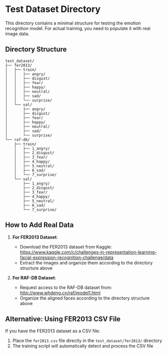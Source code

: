# Test Dataset Directory

This directory contains a minimal structure for testing the emotion recognition model. For actual training, you need to populate it with real image data.

## Directory Structure

```
test_dataset/
├── fer2013/
│   ├── train/
│   │   ├── angry/
│   │   ├── disgust/
│   │   ├── fear/
│   │   ├── happy/
│   │   ├── neutral/
│   │   ├── sad/
│   │   └── surprise/
│   └── val/
│       ├── angry/
│       ├── disgust/
│       ├── fear/
│       ├── happy/
│       ├── neutral/
│       ├── sad/
│       └── surprise/
└── raf-db/
    ├── train/
    │   ├── 1_angry/
    │   ├── 2_disgust/
    │   ├── 3_fear/
    │   ├── 4_happy/
    │   ├── 5_neutral/
    │   ├── 6_sad/
    │   └── 7_surprise/
    └── val/
        ├── 1_angry/
        ├── 2_disgust/
        ├── 3_fear/
        ├── 4_happy/
        ├── 5_neutral/
        ├── 6_sad/
        └── 7_surprise/
```

## How to Add Real Data

1. **For FER2013 Dataset**:
   - Download the FER2013 dataset from Kaggle: https://www.kaggle.com/c/challenges-in-representation-learning-facial-expression-recognition-challenge/data
   - Extract the images and organize them according to the directory structure above

2. **For RAF-DB Dataset**:
   - Request access to the RAF-DB dataset from: http://www.whdeng.cn/raf/model1.html
   - Organize the aligned faces according to the directory structure above

## Alternative: Using FER2013 CSV File

If you have the FER2013 dataset as a CSV file:

1. Place the `fer2013.csv` file directly in the `test_dataset/fer2013/` directory
2. The training script will automatically detect and process the CSV file 